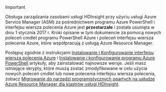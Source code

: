 > [!IMPORTANT]
> Obsługa zarządzania zasobami usługi HDInsight przy użyciu usługi Azure Service Manager (ASM) za pośrednictwem programu Azure PowerShell i interfejsu wiersza polecenia Azure jest **przestarzałe** i została usunięta w dniu 1 stycznia 2017 r. Kroki opisane w tym dokumencie za pomocą nowych poleceń cmdlet programu PowerShell Azure i poleceń interfejsu wiersza polecenia Azure, które współpracują z usługą Azure Resource Manager.
> 
> Postępuj zgodnie z instrukcjami [Instalowanie i Konfigurowanie interfejsu wiersza polecenia Azure](../articles/cli-install-nodejs.md) i [Instalowanie i konfigurowanie programu Azure PowerShell](/powershell/azureps-cmdlets-docs) artykuły, aby zainstalować najnowsze wersje. Jeśli masz istniejące skrypty, które muszą zostać zmodyfikowane w celu użycia nowych poleceń cmdlet lub nowe polecenia interfejsu wiersza polecenia, zobacz [Migrowanie do narzędzi programistycznych opartych na usłudze Azure Resource Manager dla klastrów usługi HDInsight](../articles/hdinsight/hdinsight-hadoop-development-using-azure-resource-manager.md).
> 
> 


